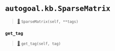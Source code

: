 # `autogoal.kb.SparseMatrix`

> [📝](/usr/lib/python3/dist-packages/autogoal/kb/_data.py#L425)
> `SparseMatrix(self, **tags)`

### `get_tag`

> [📝](/usr/lib/python3/dist-packages/autogoal/kb/_data.py#L283)
> `get_tag(self, tag)`


